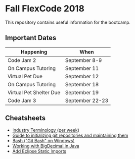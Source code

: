 # Fall FlexCode 2018

This repository contains useful information for the bootcamp.

## Important Dates

|Happening|When|
|---|---|
|Code Jam 2|September 8-9|
|On Campus Tutoring|September 11|
|Virtual Pet Due|September 12|
|On Campus Tutoring|September 18|
|Virtual Pet Shelter Due|September 19|
|Code Jam 3|September 22-23|



## Cheatsheets
* [Industry Terminology (per week)](https://wecancodeit.github.io/java-resources/industry-terminology/)
* [Guide to initializing git repositories and maintaining them](https://wecancodeit.github.io/java-resources/git/managing-your-repo/)
* [Bash ("Git Bash" on Windows)](https://wecancodeit.github.io/java-resources/bash/)
* [Working with BigDecimal in Java](https://www.javaworld.com/article/2075315/core-java/make-cents-with-bigdecimal.html)
* [Add Eclipse Static Imports](./cheatsheets/eclipse-static-imports.md)
